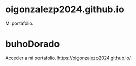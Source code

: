 # oigonzalezp2024.github.io
Mi portafolio.

# buhoDorado
Acceder a mi portafolio.
https://oigonzalezp2024.github.io/